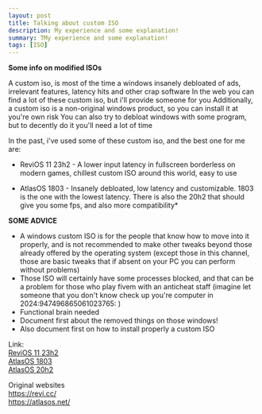 ```yaml
---
layout: post
title: Talking about custom ISO
description: My experience and some explanation!
summary: TMy experience and some explanation!
tags: [ISO]
---
```


**Some info on modified ISOs**

A custom iso, is most of the time a windows insanely debloated of ads, irrelevant features, latency hits and other crap software
In the web you can find a lot of these custom iso, but i'll provide someone for you
Additionally, a custom iso is a non-original windows product, so you can install it at you're own risk
You can also try to debloat windows with some program, but to decently do it you'll need a lot of time

In the past, i've used some of these custom iso, and the best one for me are:

- ReviOS 11 23h2 - A lower input latency in fullscreen borderless on modern games, chillest custom ISO around this world, easy to use

- AtlasOS 1803 - Insanely debloated, low latency and customizable. 1803 is the one with the lowest latency. There is also the 20h2 that should give you some fps, and also more compatibility*

**SOME ADVICE**
- A windows custom ISO is for the people that know how to move into it properly, and is not recommended to make other tweaks beyond those already offered by the operating system (except those in this channel, those are basic tweaks that if absent on your PC you can perform without problems)
- Those ISO will certainly have some processes blocked, and that can be a problem for those who play fivem with an anticheat staff (imagine let someone that you don't know check up you're computer in 2024:947496865061023765: )
- Functional brain needed
- Document first about the removed things on those windows!
- Also document first on how to install properly a custom ISO


Link:<br>
[ReviOS 11 23h2](https://drive.massgrave.dev/en-us_windows_11_consumer_editions_version_23h2_updated_jan_2024_x64_dvd_c6335b0e.iso)<br>
[AtlasOS 1803](https://mega.nz/file/1BgBwI7L#AD3qecWDdiXMxSDAoFKPVyrctYOGrsUexyOMFm-WRuM)<br>
[AtlasOS 20h2](https://mega.nz/file/AcRRQZTT#k-pu29CvQpn5v7gGrDTdqVdL-NhH_u3z5OE84v-EEFM)<br>

Original websites<br>
<https://revi.cc/><br>
<https://atlasos.net/><br>